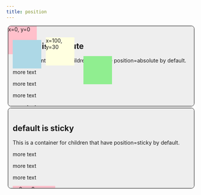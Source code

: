 ```yaml
---
title: position
---
```


<style type="text/css">
.box {
    border: thin solid black;
    margin: 4px;
    padding: 12px;
    border-radius: 8px;
}
.blue {
    background-color: lightblue;
}
.green {
    background-color: lightgreen;
}
.red {
    background-color: pink;
}
.yellow {
    background-color: lightyellow;
}
.container {
    position: relative;
    overflow: auto;
    background-color: #eee;
    border-radius: 8px;
}
.big {
    height: 5cm;
}
.h-2 {
    height: 2cm;
}
.w-2 {
    width: 2cm;
}
.c-abs div {
    position: absolute;
    height: 2cm;
    width: 2cm;
}
.c-sticky div {
    position: sticky;
    height: 2cm;
    width: 3cm;
}
.p-0 {
    left: 0px;
    top: 0px;
}
.p-1 {
    left: 100px;
    top: 30px;
}
.p-2 {
    left: 200px;
    top: 80px;
}
.sticky-2 {
    position: sticky;
    top: 1.0cm;
}
.abs {
    position: absolute;
    top: 0;
}
</style>


<div class='box container c-abs big'>
  <h2>default is absolute</h2>
  This is a container for children that have position=absolute by default.
  <p>more text</p>
  <p>more text</p>
  <p>more text</p>
  <p>more text</p>
  <p>more text</p>
  <p>more text</p>
  <p>more text</p>
  <p>more text</p>
  <p>more text</p>
  <p>more text</p>
  <div class='red p-0'>x=0, y=0</div>
  <div class='yellow p-1'>x=100, y=30</div>
  <div class='green p-2'></div>
  <div class='blue sticky-2'></div>
</div>

<div class='box container c-sticky big'>
  <h2>default is sticky</h2>
  This is a container for children that have position=sticky by default.
  <p>more text</p>
  <p>more text</p>
  <p>more text</p>
  <div class='red p-0'>x=0, y=0</div>
  <div class='yellow p-1'>x=100, y=30</div>
  <div class='green p-2'></div>
  <div class='blue sticky-2'></div>
  <div class='abs'>
  <p>more text</p>
  <p>more text</p>
  <p>more text</p>
  <p>more text</p>
  <p>more text</p>
  <p>more text</p>
  <p>more text</p>
  </div>
</div>

